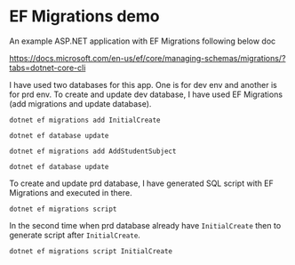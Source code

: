 # EF Migrations demo

An example ASP.NET application with EF Migrations following below doc

https://docs.microsoft.com/en-us/ef/core/managing-schemas/migrations/?tabs=dotnet-core-cli

I have used two databases for this app. One is for dev env and another is for prd env. To create and 
update dev database, I have used EF Migrations (add migrations and update database). 

```
dotnet ef migrations add InitialCreate

dotnet ef database update

dotnet ef migrations add AddStudentSubject

dotnet ef database update
```

To create and update prd database, I have generated SQL script with EF Migrations and executed in there.

```
dotnet ef migrations script
```

In the second time when prd database already have `InitialCreate` then to generate script after `InitialCreate`.

```
dotnet ef migrations script InitialCreate
```
